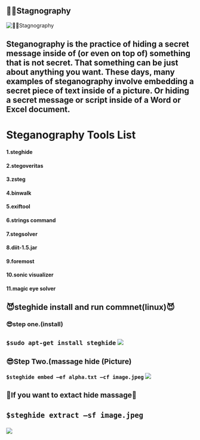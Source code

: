 ## 🤷‍♀️Stagnography
![🤷‍♀️Stagnography](https://imgs.search.brave.com/M92xZoFCMR7yd4eEZLvSU8lCh1EkhQL0Gf3-7-447yY/rs:fit:840:450:1/g:ce/aHR0cHM6Ly93d3cu/c2tpbGxyYXJ5LmNv/bS91cGxvYWRzL3Vw/ZGF0ZWRpbWFnZXMv/MTMxNzE1NjE3Mjg1/NjUucG5n)

<h2>Steganography is the practice of hiding a secret message inside of (or even on top of) something that is not secret. That something can be just about anything you want. These days, many examples of steganography involve embedding a secret piece of text inside of a picture. Or hiding a secret message or script inside of a Word or Excel document.<h2>

<b><h1> Steganography Tools List </h1></b>

<b><h4>1.steghide<b><h4>
<b><h4>2.stegoveritas<b><h4>
<b><h4>3.zsteg<b><h4>
<b><h4>4.binwalk<b><h4>
<b><h4>5.exiftool<b><h4>
<b><h4>6.strings command<b><h4>
<b><h4>7.stegsolver<b><h4>
<b><h4>8.diit-1.5.jar<b><h4>
<b><h4>9.foremost<b><h4>
<b><h4>10.sonic visualizer<b><h4>
<b><h4>11.magic eye solver<b><h4>


<b><h2>😈steghide install and run commnet(linux)😈</b></h2>

<b><h3>😎step one.(install) <b><h3>

`$sudo apt-get install steghide`
<img src="https://linuxhint.com/wp-content/uploads/2021/08/word-image-126.png">

<b><h3>😎Step Two.(massage hide (Picture) </b></h3>
  
`$steghide embed –ef alpha.txt –cf image.jpeg`
<img src="https://linuxhint.com/wp-content/uploads/2021/08/word-image-128.png">
 
<b><h3>🙌If you want to extact hide massage🙌<h3><b>
`$steghide extract –sf image.jpeg`
  
<img src="https://linuxhint.com/wp-content/uploads/2021/08/word-image-129.png">

 
